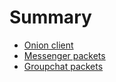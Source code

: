 # Summary

- [Onion client](./onion_client.md)
- [Messenger packets](./messenger_packets.md)
- [Groupchat packets](./groupchat_packets.md)
